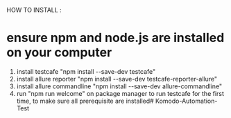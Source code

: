 HOW TO INSTALL :
# ensure npm and node.js are installed on your computer
1. install testcafe "npm install --save-dev testcafe"
2. install allure reporter "npm install --save-dev testcafe-reporter-allure"
3. install allure commandline "npm install --save-dev allure-commandline"
4. run "npm run welcome" on package manager to run testcafe for the first time, to make sure all prerequisite are installed# Komodo-Automation-Test
